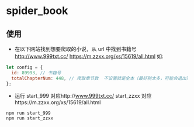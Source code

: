 # spider_book

## 使用

- 在以下网站找到想要爬取的小说，从 url 中找到书籍号
  http://www.999txt.cc/
  https://m.zzxx.org/xs/15619/all.html
  如:

```js
let config = {
  id: 89993, // 书籍号
  totalChapterNum: 448, // 爬取章节数  不设置就是全本（最好别太多，可能会退出）
};
```

- 运行
  start_999 对应http://www.999txt.cc/
  start_zzxx 对应https://m.zzxx.org/xs/15619/all.html

```cmd
npm run start_999
npm run start_zzxx
```
